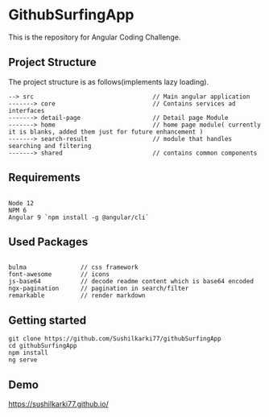 # GithubSurfingApp

This is the repository for Angular Coding Challenge.

## Project Structure


The project structure is as follows(implements lazy loading).

```
--> src                                 // Main angular application
-------> core                           // Contains services ad interfaces
-------> detail-page                    // Detail page Module
-------> home                           // home page module( currently it is blanks, added them just for future enhancement )
-------> search-result                  // module that handles searching and filtering
-------> shared                         // contains common components

```

## Requirements
```

Node 12
NPM 6
Angular 9 `npm install -g @angular/cli`

```

## Used Packages
```

bulma               // css framework
font-awesome        // icons
js-base64           // decode readme content which is base64 encoded
ngx-pagination      // pagination in search/filter 
remarkable          // render markdown
```


## Getting started

```
git clone https://github.com/Sushilkarki77/githubSurfingApp
cd githubSurfingApp
npm install
ng serve
```

## Demo
https://sushilkarki77.github.io/
